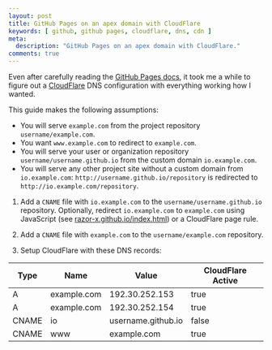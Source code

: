 ```yaml
---
layout: post
title: GitHub Pages on an apex domain with CloudFlare
keywords: [ github, github pages, cloudflare, dns, cdn ]
meta:
  description: "GitHub Pages on an apex domain with CloudFlare."
comments: true
---
```


Even after carefully reading the [GitHub Pages docs],
it took me a while to figure out a [CloudFlare] DNS configuration
with everything working how I wanted.

This guide makes the following assumptions:

- You will serve `example.com` from the project repository
  `username/example.com`.
- You want `www.example.com` to redirect to `example.com`.
- You will serve your user or organization repository
  `username/username.github.io`
  from the custom domain `io.example.com`.
- You will serve any other project site
  without a custom domain from `io.example.com`:
  `http://username.github.io/repository`
  is redirected to `http://io.example.com/repository`.

1. Add a `CNAME` file with `io.example.com`
   to the `username/username.github.io` repository.
   Optionally, redirect `io.example.com` to `example.com`
   using JavaScript (see [razor-x.github.io/index.html])
   or a CloudFlare page rule.

2. Add a `CNAME` file with `example.com`
   to the `username/example.com` repository.

3. Setup CloudFlare with these DNS records:

| Type  | Name        | Value              | CloudFlare Active |
|-------|-------------|--------------------|-------------------|
| A     | example.com | 192.30.252.153     | true              |
| A     | example.com | 192.30.252.154     | true              |
| CNAME | io          | username.github.io | false             |
| CNAME | www         | example.com        | true              |

[CloudFlare]: https://www.cloudflare.com/
[GitHub Pages docs]: https://pages.github.com/
[razor-x.github.io/index.html]: https://github.com/razor-x/razor-x.github.io/blob/eafe1df72f33fe15138d130564bb043f40956322/index.html
